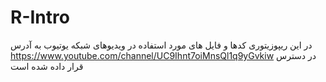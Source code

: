 # R-Intro
در این ریپوزیتوری کدها و فایل های مورد استفاده در ویدیوهای شبکه یوتیوب به آدرس
https://www.youtube.com/channel/UC9Ihnt7oiMnsQl1q9yGvkiw
در دسترس قرار داده شده است
